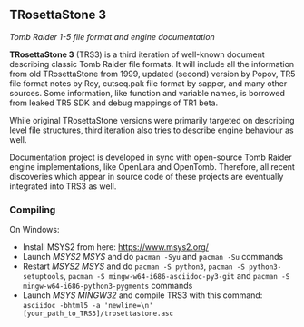 TRosettaStone 3
---------------
*Tomb Raider 1-5 file format and engine documentation*

**TRosettaStone 3** (TRS3) is a third iteration of well-known document describing classic Tomb Raider file formats.
It will include all the information from old TRosettaStone from 1999, updated (second) version by Popov, TR5 file format notes by Roy, cutseq.pak file format by sapper, and many other sources. Some information, like function and variable names, is borrowed from leaked TR5 SDK and debug mappings of TR1 beta.

While original TRosettaStone versions were primarily targeted on describing level file structures, third iteration also tries to describe engine behaviour as well.

Documentation project is developed in sync with open-source Tomb Raider engine implementations, like OpenLara and OpenTomb. Therefore, all recent discoveries which appear in source code of these projects are eventually integrated into TRS3 as well.

### Compiling ###

On Windows:

* Install MSYS2 from here: https://www.msys2.org/
* Launch *MSYS2 MSYS* and do `pacman -Syu` and `pacman -Su` commands
* Restart *MSYS2 MSYS* and do `pacman -S python3`, `pacman -S python3-setuptools`, `pacman -S mingw-w64-i686-asciidoc-py3-git` and `pacman -S mingw-w64-i686-python3-pygments` commands
* Launch *MSYS MINGW32* and compile TRS3 with this command: `asciidoc -bhtml5 -a 'newline=\n' [your_path_to_TRS3]/trosettastone.asc`